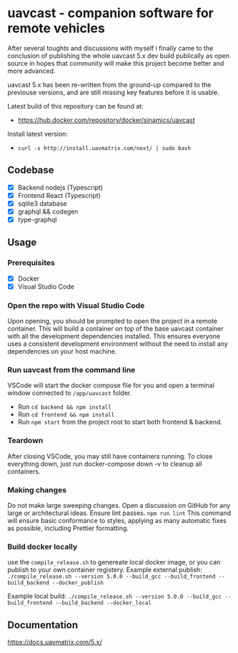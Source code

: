 # uavcast - companion software for remote vehicles

After several toughts and discussions with myself i finally came to the conclusion of publishing the whole uavcast 5.x dev build publically as open source in hopes that community will make this project become better and more advanced.

uavcast 5.x has been re-written from the ground-up compared to the previouse versions, and are still missing key features before it is usable.

Latest build of this repository can be found at:

- https://hub.docker.com/repository/docker/sinamics/uavcast

Install latest version:

- `curl -s http://install.uavmatrix.com/next/ | sudo bash`

## Codebase

- [x] Backend nodejs (Typescript)
- [x] Frontend React (Typescript)
- [x] sqlite3 database
- [x] graphql && codegen
- [x] type-graphql

## Usage

### Prerequisites

- [x] Docker
- [x] Visual Studio Code

### Open the repo with Visual Studio Code

Upon opening, you should be prompted to open the project in a remote container. This will build a container on top of the base uavcast container with all the development dependencies installed. This ensures everyone uses a consistent development environment without the need to install any dependencies on your host machine.

### Run uavcast from the command line

VSCode will start the docker compose file for you and open a terminal window connected to `/app/uavcast` folder.

- Run `cd backend && npm install`
- Run `cd frontend && npm install`
- Run `npm start` from the project root to start both frontend & backend.

### Teardown

After closing VSCode, you may still have containers running. To close everything down, just run docker-compose down -v to cleanup all containers.

### Making changes

Do not make large sweeping changes. Open a discussion on GitHub for any large or architectural ideas.
Ensure lint passes. `npm run lint` This command will ensure basic conformance to styles, applying as many automatic fixes as possible, including Prettier formatting.

### Build docker locally

use the `compile_release.sh` to genereate local docker image, or you can publish to your own container registery.
Example external publish:
`./compile_release.sh --version 5.0.0 --build_gcc --build_frontend --build_backend --docker_publish`

Example local build:
`./compile_release.sh --version 5.0.0 --build_gcc --build_frontend --build_backend --docker_local`

## Documentation

https://docs.uavmatrix.com/5.x/
